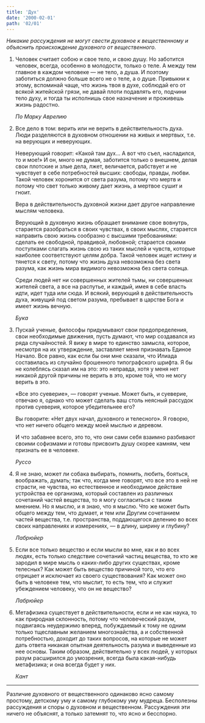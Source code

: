 ```yaml
---
title: 'Дух'
date: '2000-02-01'
path: '02/01'
---
```


*Никакие рассуждения не могут свести духовное к вещественному и объяснить происхождение духовного от вещественного.*

1.
    Человек считает собою и свое тело, и свою душу. Но заботится человек, всегда, особенно в молодости, только о теле. А между тем главное в каждом человеке — не тело, а душа. И поэтому заботиться должно больше всего не о теле, а о душе. Привыкни к этому, вспоминай чаще, что жизнь твоя в духе, соблюдай его от всякой житейской грязи, не давай плоти подавлять его, подчини тело духу, и тогда ты исполнишь свое назначение и проживешь жизнь радостно.

    *По Марку Аврелию*

2.
    Все дело в том: верить или не верить в действительность духа. Люди разделяются в духовном отношении на живых и мертвых, т.е. на верующих и неверующих.

    Неверующий говорит: «Какой там дух... А вот что съел, насладился, то и мое!» И он, много не думая, заботится только о внешнем, делая свои плотские и злые дела, лжет, величается, рабствует и не чувствует в себе потребностей высших: свободы, правды, любви. Такой человек хоронится от света разума, потому что мертв и потому что свет только живому дает жизнь, а мертвое сушит и гноит.

    Вера в действительность духовной жизни дает другое направление мыслям человека.

    Верующий в духовную жизнь обращает внимание свое вовнутрь, старается разобраться в своих чувствах, в своих мыслях, старается направить свою жизнь сообразно с высшими требованиями: сделать ее свободной, правдивой, любовной; старается своими поступками слагать жизнь свою из таких мыслей и чувств, которые наиболее соответствуют целям добра. Такой человек ищет истину и тянется к свету, потому что жизнь духа невозможна без света разума, как жизнь мира видимого невозможна без света солнца.

    Среди людей нет ни совершенных жителей тьмы, ни совершенных жителей света, а все на распутье, и каждый, имея в себе власть идти, идет туда или сюда. И всякий, верующий в действительность духа, живущий под светом разума, пребывает в царстве Бога и имеет жизнь вечную.

    *Бука*

3.
    Пускай ученые, философы придумывают свои предопределения, свои необходимые движения, пусть думают, что мир создавался из ряда случайностей. Я вижу в мире то единство замысла, которое, несмотря на их утверждение, заставляет меня признавать Единое Начало. Все равно, как если бы они мне сказали, что Илиада составилась из случайно брошенного типографского шрифта. Я бы не колеблясь сказал им на это: это неправда, хотя у меня нет никакой другой причины не верить в это, кроме той, что не могу верить в это.

    «Все это суеверие», — говорят ученые. Может быть, и суеверие, отвечаю я, однако что может сделать ваш столь неясный рассудок против суеверия, которое убедительнее его?

    Вы говорите: «Нет двух начал, духовного и телесного». Я говорю, что нет ничего общего между моей мыслью и деревом.

    И что забавнее всего, это то, что они сами себя взаимно разбивают своими софизмами и готовы присвоить душу скорее камням, чем признать ее в человеке.

    *Руссо*

4.
    Я не знаю, может ли собака выбирать, помнить, любить, бояться, воображать, думать; так что, когда мне говорят, что все это в ней не страсти, не чувства, но естественное и необходимое действие устройства ее организма, который составлен из различных сочетаний частей вещества, то я могу согласиться с таким мнением. Но я мыслю, и я знаю, что я мыслю. Что же может быть общего между тем, что думает, и тем или Другим сочетанием частей вещества, т.е. пространства, поддающегося делению во всех своих направлениях и измерениях, — в длину, ширину и глубину?

    *Лабрюйер*

5.
    Если все только вещество и если мысли во мне, как и во всех людях, есть только следствие сочетаний частиц вещества, то кто же зародил в мире мысль о каких-либо других существах, кроме телесных? Как может быть вещество причиной того, что его отрицает и исключает из своего существования? Как может оно быть в человеке тем, что мыслит, то есть тем, что и служит убеждением человеку, что он не вещество?

    *Лабрюйер*

6.
    Метафизика существует в действительности, если и не как наука, то как природная склонность, потому что человеческий разум, подвигаясь неудержимо вперед, побуждаемый к тому не одним только тщеславным желанием многознайства, а и собственной потребностью, доходит до таких вопросов, на которые не может дать ответа никакая опытная деятельность разума и выведенные из нее основы. Таким образом, действительно у всех людей, у которых разум расширился до умозрения, всегда была какая-нибудь метафизика; и она всегда будет у них.

    *Кант*

---

Различие духовного от вещественного одинаково ясно самому простому, детскому уму и самому глубокому уму мудреца. Бесполезны рассуждения и споры о духовном и вещественном. Рассуждения эти ничего не объяснят, а только затемнят то, что ясно и бесспорно.
